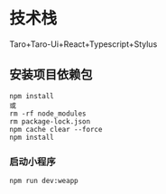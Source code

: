 # 技术栈
Taro+Taro-Ui+React+Typescript+Stylus

## 安装项目依赖包
```
npm install
或
rm -rf node_modules
rm package-lock.json
npm cache clear --force
npm install
```

### 启动小程序
```
npm run dev:weapp
```